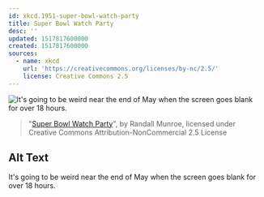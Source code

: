 ```yaml
---
id: xkcd.1951-super-bowl-watch-party
title: Super Bowl Watch Party
desc: ''
updated: 1517817600000
created: 1517817600000
sources:
  - name: xkcd
    url: 'https://creativecommons.org/licenses/by-nc/2.5/'
    license: Creative Commons 2.5
---
```

![It's going to be weird near the end of May when the screen goes blank for over 18 hours.](https://imgs.xkcd.com/comics/super_bowl_watch_party.png)
> "[Super Bowl Watch Party](https://xkcd.com/1951/)", by Randall Munroe, licensed under Creative Commons Attribution-NonCommercial 2.5 License

## Alt Text
It's going to be weird near the end of May when the screen goes blank for over 18 hours.
